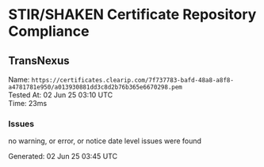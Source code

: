 # STIR/SHAKEN Certificate Repository Compliance

## TransNexus

Name: `https://certificates.clearip.com/7f737783-bafd-48a8-a8f8-a4781781e950/a013930881dd3c8d2b76b365e6670298.pem`\
Tested At: 02 Jun 25 03:10 UTC\
Time: 23ms

### Issues

no warning, or error, or notice date level issues were found

Generated: 02 Jun 25 03:45 UTC